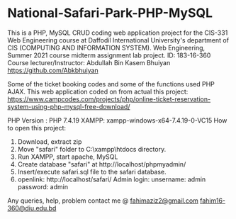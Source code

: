# National-Safari-Park-PHP-MySQL
This is a PHP, MySQL CRUD coding web application project for the CIS-331 Web Engineering course at Daffodil International University's department of CIS (COMPUTING AND INFORMATION SYSTEM).
Web Engineering, Summer 2021 course midterm assignment lab project.
ID: 183-16-360
Course lecturer/Instructor: Abdullah Bin Kasem Bhuiyan
https://github.com/Abkbhuiyan

Some of the ticket booking codes and some of the functions used PHP AJAX. 
This web application coded on from actual this project:
https://www.campcodes.com/projects/php/online-ticket-reservation-system-using-php-mysql-free-download/

PHP Version : PHP 7.4.19
XAMPP: xampp-windows-x64-7.4.19-0-VC15
How to open this project:
1. Download, extract zip
2. Move "safari" folder to C:\xampp\htdocs directory.
3. Run XAMPP, start apache, MySQL
4. Create database "safari" at http://localhost/phpmyadmin/
5. Insert/execute safari.sql file to the safari database.
6. openlink: http://localhost/safari/
Admin login:
unsername: admin
password: admin

Any queries, help, problem contact me @
fahimaziz2@gmail.com
fahim16-360@diu.edu.bd
